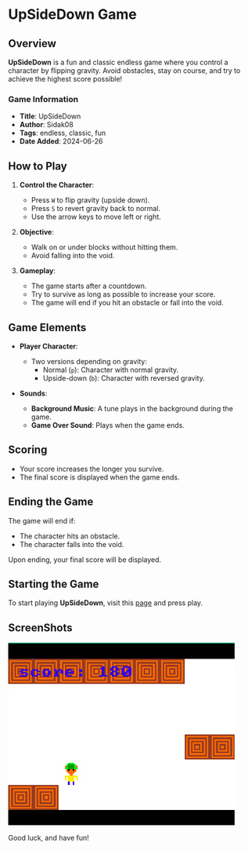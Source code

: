 # UpSideDown Game

## Overview
**UpSideDown** is a fun and classic endless game where you control a character by flipping gravity. Avoid obstacles, stay on course, and try to achieve the highest score possible!

### Game Information
- **Title**: UpSideDown
- **Author**: Sidak08
- **Tags**: endless, classic, fun
- **Date Added**: 2024-06-26

## How to Play
1. **Control the Character**:
   - Press `W` to flip gravity (upside down).
   - Press `S` to revert gravity back to normal.
   - Use the arrow keys to move left or right.

2. **Objective**:
   - Walk on or under blocks without hitting them.
   - Avoid falling into the void.

3. **Gameplay**:
   - The game starts after a countdown.
   - Try to survive as long as possible to increase your score.
   - The game will end if you hit an obstacle or fall into the void.

## Game Elements
- **Player Character**:
  - Two versions depending on gravity:
    - Normal (`p`): Character with normal gravity.
    - Upside-down (`b`): Character with reversed gravity.

- **Sounds**:
  - **Background Music**: A tune plays in the background during the game.
  - **Game Over Sound**: Plays when the game ends.

## Scoring
- Your score increases the longer you survive.
- The final score is displayed when the game ends.

## Ending the Game
The game will end if:
- The character hits an obstacle.
- The character falls into the void.

Upon ending, your final score will be displayed.

## Starting the Game
To start playing **UpSideDown**, visit this [page](https://sprig.hackclub.com/gallery/UpSideDown) and press play.

## ScreenShots
![screenshot](https://github.com/Sidak08/SprigGame/blob/main/screenshots/Screen%20Shot%202024-08-29%20at%207.20.15%20PM.png)

Good luck, and have fun!
